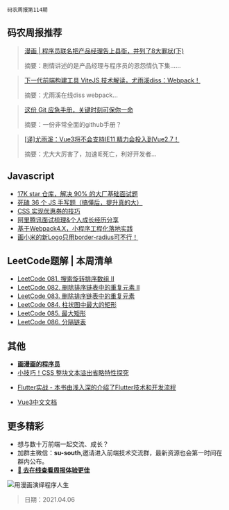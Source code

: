 `码农周报第114期`

## 码农周报推荐

> [漫画 | 程序员联名把产品经理告上县衙，并列了8大罪状(下)](https://mp.weixin.qq.com/s/GegEYlp32815k6ITicGDog)
>
> 摘要：剧情讲述的是产品经理与程序员的恩怨情仇下集……

> [下一代前端构建工具 ViteJS 技术解读，尤雨溪diss：Webpack！](https://mp.weixin.qq.com/s/KazMth-WSbs246TNFh1v1Q)
>
> 摘要：尤雨溪在线diss webpack…

> [这份 Git 应急手册，关键时刻可保你一命](https://mp.weixin.qq.com/s/AMPpDO4SPPz5bDDJLwhSUA)
>
> 摘要：一份非常全面的github手册？


> [[译]尤雨溪：Vue3将不会支持IE11 精力会投入到Vue2.7！](https://juejin.cn/post/6946756821675671566)
>
> 摘要：尤大大厉害了，加速IE死亡，利好开发者…



## Javascript

+  [17K star 仓库，解决 90% 的大厂基础面试题](https://juejin.cn/post/6947860760840110088)
+  [死磕 36 个 JS 手写题（搞懂后，提升真的大）](https://juejin.cn/post/6946022649768181774)
+  [CSS 实现优惠券的技巧](https://juejin.cn/post/6945023989555134494)
+  [阿里腾讯面试梳理&个人成长经历分享](https://juejin.cn/post/6945625394154307592)
+  [基于Webpack4.X，小程序工程化落地实践](https://www.javascriptc.com/4346.html)
+  [画小米的新Logo只用border-radius可不行！](https://juejin.cn/post/6945819749293129759)


## LeetCode题解 | 本周清单
- [LeetCode 081. 搜索旋转排序数组 II](https://www.javascriptc.com/4441.html)
- [LeetCode 082. 删除排序链表中的重复元素 II](https://www.javascriptc.com/4442.html)
- [LeetCode 083.  删除排序链表中的重复元素](https://www.javascriptc.com/4443.html)
- [LeetCode 084. 柱状图中最大的矩形](https://www.javascriptc.com/4444.html)
- [LeetCode 085. 最大矩形](https://www.javascriptc.com/4445.html)
- [LeetCode 086. 分隔链表](https://www.javascriptc.com/4446.html)


## 其他

+ **[画漫画的程序员](https://github.com/meibin08/comics-program-life)**
+ [小技巧！CSS 整块文本溢出省略特性探究](https://juejin.cn/post/6938583040469762055)
- [Flutter实战 - 本书由浅入深的介绍了Flutter技术和开发流程](https://www.javascriptc.com/books/flutter-in-action/)
+ [Vue3中文文档](https://www.javascriptc.com/vue3js/)


## 更多精彩

- 想与数十万前端一起交流、成长？
- 加群主微信：**su-south**,邀请进入前端技术交流群，最新资源也会第一时间在群内公布。
- **[:lollipop: 去在线查看周报体验更佳](https://www.javascriptc.com/category/javascript-weekly)**

![用漫画演绎程序人生](https://user-images.githubusercontent.com/18324563/113264192-45cb4100-9305-11eb-9f9d-86268edbdbd2.png)

> 日期：2021.04.06
